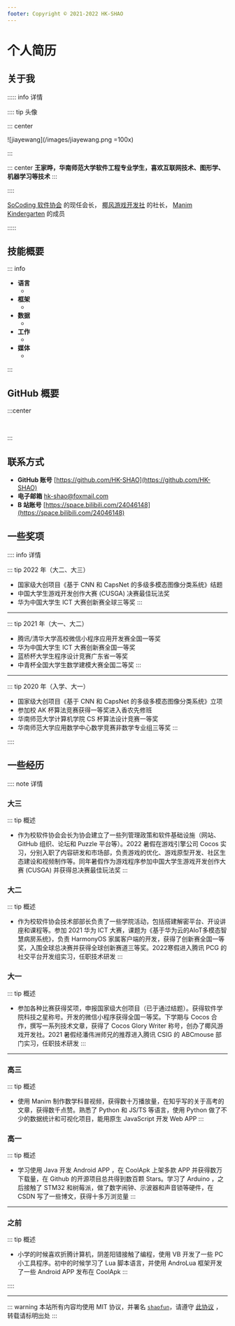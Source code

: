 ```yaml
---
footer: Copyright © 2021-2022 HK-SHAO
---
```


# 个人简历

## 关于我
::::: info 详情

:::: tip 头像

::: center

![jiayewang](/images/jiayewang.png =100x)

:::

::: center
**王家晔，华南师范大学软件工程专业学生，喜欢互联网技术、图形学、机器学习等技术**
:::


::::

[SoCoding 软件协会](//socoding.cn/) 的现任会长， [椰风游戏开发社](https://socoding.cn/organization) 的社长， [Manim Kindergarten](https://manim.org.cn/) 的成员

:::::

## 技能概要

::: info

- **语言**
  - <Badge :text="i" v-for="i in 'ECMAScript, TypeScript, HTML, CSS, Python, C, C#, Java, Lua, GLSL'.split(',')" />
- **框架**
  - <Badge :text="i" v-for="i in 'Web, Google Android, Jupyter, Vue, Electron, Manim, Cocos, Unity, Godot'.split(',')" />
- **数据**
  - <Badge :text="i" v-for="i in 'SQL, XLSX, CSV, JSON, YAML, XML, INI'.split(',')" />
- **工作**
  - <Badge :text="i" v-for="i in 'Office, Markdown, Pandoc, LaTeX, Git, GitHub, SVN'.split(',')" />
- **媒体**
  - <Badge :text="i" v-for="i in 'FFmpeg, Adobe Photoshop, Adobe Premium, Adobe Audition, DaVinci Resolve'.split(',')" />

:::

## GitHub 概要

:::center

<p>
    <img src="https://cdn.jsdelivr.net/gh/HK-SHAO/github-stats/generated/overview.svg#gh-dark-mode-only" alt="" loading="lazy" class="medium-zoom-image" data-mode="darkmode-only">
    <img src="https://cdn.jsdelivr.net/gh/HK-SHAO/github-stats/generated/overview.svg#gh-light-mode-only" alt="" loading="lazy" class="medium-zoom-image" data-mode="lightmode-only">
    <img src="https://cdn.jsdelivr.net/gh/HK-SHAO/github-stats/generated/languages.svg#gh-dark-mode-only" alt="" loading="lazy" class="medium-zoom-image" data-mode="darkmode-only">
    <img src="https://cdn.jsdelivr.net/gh/HK-SHAO/github-stats/generated/languages.svg#gh-light-mode-only" alt="" loading="lazy" class="medium-zoom-image" data-mode="lightmode-only">
</p>

:::

## 联系方式

- **GitHub 账号** [https://github.com/HK-SHAO](https://github.com/HK-SHAO)
- **电子邮箱** [hk-shao@foxmail.com](mailto:hk-shao@foxmail.com)
- **B 站账号** [https://space.bilibili.com/24046148](https://space.bilibili.com/24046148)

## 一些奖项

:::: info 详情

::: tip 2022 年（大二、大三）
- 国家级大创项目《基于 CNN 和 CapsNet 的多级多模态图像分类系统》结题
- 中国大学生游戏开发创作大赛 (CUSGA) 决赛最佳玩法奖
- 华为中国大学生 ICT 大赛创新赛全球三等奖
:::

---

::: tip 2021 年（大一、大二）
- 腾讯/清华大学高校微信小程序应用开发赛全国一等奖
- 华为中国大学生 ICT 大赛创新赛全国一等奖
- 蓝桥杯大学生程序设计竞赛广东省一等奖
- 中青杯全国大学生数学建模大赛全国二等奖
:::

---

::: tip 2020 年（入学、大一）
- 国家级大创项目《基于 CNN 和 CapsNet 的多级多模态图像分类系统》立项
- 参加校 AK 杯算法竞赛获得一等奖进入香农先修班
- 华南师范大学计算机学院 CS 杯算法设计竞赛一等奖
- 华南师范大学应用数学中心数学竞赛非数学专业组三等奖
:::

::::

## 一些经历

:::: note 详情

### 大三 

::: tip 概述
- 作为校软件协会会长为协会建立了一些列管理政策和软件基础设施（网站、GitHub 组织、论坛和 Puzzle 平台等）。2022 暑假在游戏引擎公司 Cocos 实习，分别入职了内容研发和市场部，负责游戏的优化、游戏原型开发、社区生态建设和视频制作等。同年暑假作为游戏程序参加中国大学生游戏开发创作大赛 (CUSGA) 并获得总决赛最佳玩法奖
:::

### 大二 

::: tip 概述
  - 作为校软件协会技术部部长负责了一些学院活动，包括搭建解密平台、开设讲座和课程等。参加 2021 华为 ICT 大赛，课题为《基于华为云的AIoT多模态智慧病房系统》，负责 HarmonyOS 家属客户端的开发，获得了创新赛全国一等奖，入围全球总决赛并获得全球创新赛道三等奖。2022寒假进入腾讯 PCG 的社交平台开发组实习，任职技术研发
:::


### 大一 

::: tip 概述
  - 参加各种比赛获得奖项，申报国家级大创项目（已于通过结题）。获得软件学院科技之星称号。开发的微信小程序获得全国一等奖。下学期与 Cocos 合作，撰写一系列技术文章，获得了 Cocos Glory Writer 称号，创办了椰风游戏开发社。2021 暑假经潘伟洲师兄的推荐进入腾讯 CSIG 的 ABCmouse 部门实习，任职技术研发
:::

---

### 高三 

::: tip 概述
  - 使用 Manim 制作数学科普视频，获得数十万播放量，在知乎写的关于高考的文章，获得数千点赞。熟悉了 Python 和 JS/TS 等语言，使用 Python 做了不少的数据统计和可视化项目，能用原生 JavaScript 开发 Web APP
:::


### 高一 

::: tip 概述
  - 学习使用 Java 开发 Android APP ，在 CoolApk 上架多款 APP 并获得数万下载量，在 Github 的开源项目总共得到数百颗 Stars。学习了 Arduino ，之后接触了 STM32 和树莓派，做了数字闹钟、示波器和声音锁等硬件，在 CSDN 写了一些博文，获得十多万浏览量
:::

---

### 之前

::: tip 概述
  - 小学的时候喜欢折腾计算机，阴差阳错接触了编程，使用 VB 开发了一些 PC 小工具程序。初中的时候学习了 Lua 脚本语言，并使用 AndroLua 框架开发了一些 Android APP 发布在 CoolApk
:::

::::

---
::: warning
本站所有内容均使用 MIT 协议，并署名 [`shaofun`](//shao.fun)，请遵守 [此协议](/LICENSE.md) ，转载请标明出处
:::